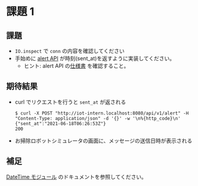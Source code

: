 # 課題 1

## 課題

- `IO.inspect` で `conn` の内容を確認してください
- 手始めに [alert API](https://github.com/access-company/IoTIntern/blob/apidoc/web/controller/alert.ex) が時刻(sent_at)を返すように実装してください。
  - ヒント: alert API の[仕様書](https://github.com/access-company/IoTIntern/blob/apidoc/doc/api.apib) を確認すること。

## 期待結果

- curl でリクエストを行うと `sent_at` が返される

  ```shell
  $ curl -X POST "http://iot-intern.localhost:8080/api/v1/alert" -H "Content-Type: application/json" -d '{}' -w '\n%{http_code}\n'
  {"sent_at":"2021-06-18T06:26:53Z"}
  200
  ```

- お掃除ロボットシミュレータの画面に、メッセージの送信日時が表示される

## 補足

[DateTime モジュール](https://hexdocs.pm/elixir/1.9.4/DateTime.html) のドキュメントを参照してください。
